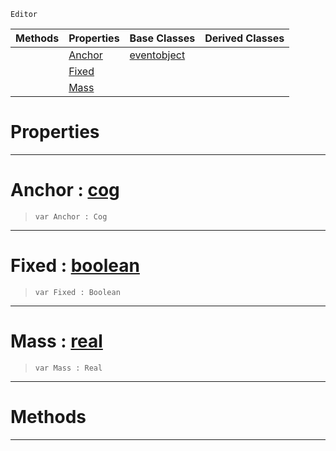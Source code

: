  `Editor`

|Methods|Properties|Base Classes|Derived Classes|
|---|---|---|---|
| |[ Anchor](https://github.com/ZilchEngine/ZilchDocs/blob/master/code_reference/class_reference/springpointproxy.markdown#anchor-zilch-engine-docum)|[eventobject](https://github.com/ZilchEngine/ZilchDocs/blob/master/code_reference/class_reference/eventobject.markdown)| |
| |[ Fixed](https://github.com/ZilchEngine/ZilchDocs/blob/master/code_reference/class_reference/springpointproxy.markdown#fixed-zilch-engine-docume)| | |
| |[ Mass](https://github.com/ZilchEngine/ZilchDocs/blob/master/code_reference/class_reference/springpointproxy.markdown#mass-zilch-engine-documen)| | |


 #  Properties


---  
 #  Anchor : [cog](https://github.com/ZilchEngine/ZilchDocs/blob/master/code_reference/class_reference/cog.markdown)

> 
> ``` lang=cpp, name=Nada
> var Anchor : Cog


---  
 #  Fixed : [boolean](https://github.com/ZilchEngine/ZilchDocs/blob/master/code_reference/nada_base_types/boolean.markdown)

> 
> ``` lang=cpp, name=Nada
> var Fixed : Boolean


---  
 #  Mass : [real](https://github.com/ZilchEngine/ZilchDocs/blob/master/code_reference/nada_base_types/real.markdown)

> 
> ``` lang=cpp, name=Nada
> var Mass : Real


---  
 #  Methods


---  
 

 